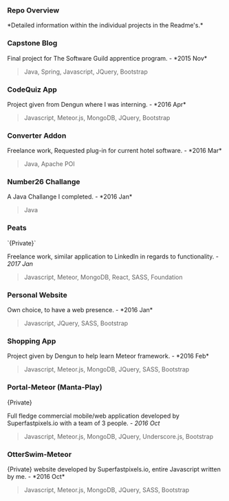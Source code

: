 <h3>Repo Overview</h3>
*Detailed information within the individual projects in the Readme's.*

<h3>Capstone Blog</h3>
Final project for The Software Guild apprentice program. - *2015 Nov*

>Java, Spring, Javascript, JQuery, Bootstrap
                      
<h3>CodeQuiz App</h3> 
Project given from Dengun where I was interning. - *2016 Apr*

>Javascript, Meteor.js, MongoDB, JQuery, Bootstrap

<h3>Converter Addon</h3>
Freelance work, Requested plug-in for current hotel software. - *2016 Mar*

>Java, Apache POI

<h3>Number26 Challange</h3>
A Java Challange I completed. - *2016 Jan*

>Java

<h3>Peats</h3>
`{Private}`

Freelance work, similar application to LinkedIn in regards to functionality. - *2017 Jan*

>Javascript, Meteor, MongoDB, React, SASS, Foundation
                      
<h3>Personal Website</h3>
Own choice, to have a web presence. - *2016 Jan*

>Javascript, JQuery, SASS, Bootstrap
                      
<h3>Shopping App</h3>
Project given by Dengun to help learn Meteor framework. - *2016 Feb*

>Javascript, Meteor.js, MongoDB, JQuery, SASS, Bootstrap
                     
<h3>Portal-Meteor (Manta-Play)</h3>
{Private}

Full fledge commercial mobile/web application developed by Superfastpixels.io with a team of 3 people. - *2016 Oct*

>Javascript, Meteor.js, MongoDB, JQuery, Underscore.js, Bootstrap
                                            
<h3>OtterSwim-Meteor</h3>
{Private}
website developed by Superfastpixels.io, entire Javascript written by me. - *2016 Oct*

>Javascript, Meteor.js, MongoDB, JQuery, SASS, Bootstrap
                     
         
